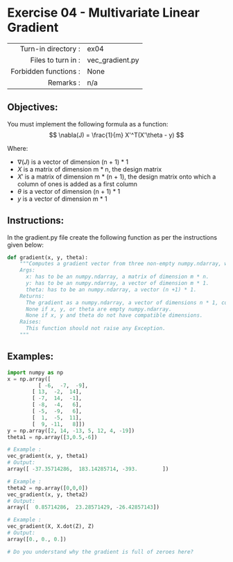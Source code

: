 # Exercise 04 - Multivariate Linear Gradient

|                         |                    |
| -----------------------:| ------------------ |
|   Turn-in directory :   |  ex04              |
|   Files to turn in :    |  vec_gradient.py   |
|   Forbidden functions : |  None              |
|   Remarks :             |  n/a               |

## Objectives:

You must implement the following formula as a function:    
$$
\nabla(J) = \frac{1}{m} X'^T(X'\theta - y)
$$  

Where:  
- $\nabla(J)$ is a vector of dimension (n + 1) * 1
- $X$ is a matrix of dimension m * n, the design matrix
- $X'$ is a matrix of dimension m * (n + 1), the design matrix onto which a column of ones is added as a first column
- $\theta$ is a vector of dimension (n + 1) * 1 
- $y$ is a vector of dimension m * 1
 
## Instructions:
In the gradient.py file create the following function as per the instructions given below:
```python
def gradient(x, y, theta):
    """Computes a gradient vector from three non-empty numpy.ndarray, without any for-loop. The three arrays must have the compatible dimensions.
    Args:
      x: has to be an numpy.ndarray, a matrix of dimension m * n.
      y: has to be an numpy.ndarray, a vector of dimension m * 1.
      theta: has to be an numpy.ndarray, a vector (n +1) * 1.
    Returns:
      The gradient as a numpy.ndarray, a vector of dimensions n * 1, containg the result of the formula for all j.
      None if x, y, or theta are empty numpy.ndarray.
      None if x, y and theta do not have compatible dimensions.
    Raises:
      This function should not raise any Exception.
    """
```
## Examples: 
```python
import numpy as np
x = np.array([
	      [ -6,  -7,  -9],
        [ 13,  -2,  14],
        [ -7,  14,  -1],
        [ -8,  -4,   6],
        [ -5,  -9,   6],
        [  1,  -5,  11],
        [  9, -11,   8]])
y = np.array([2, 14, -13, 5, 12, 4, -19])
theta1 = np.array([3,0.5,-6])

# Example :
vec_gradient(x, y, theta1)
# Output:
array([ -37.35714286,  183.14285714, -393.        ])

# Example :
theta2 = np.array([0,0,0])
vec_gradient(x, y, theta2)
# Output:
array([  0.85714286,  23.28571429, -26.42857143])

# Example :
vec_gradient(X, X.dot(Z), Z)
# Output:
array([0., 0., 0.])

# Do you understand why the gradient is full of zeroes here?
```